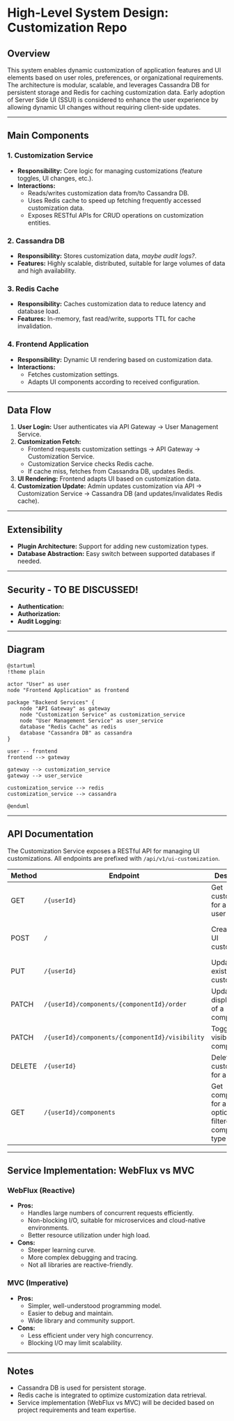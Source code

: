 # High-Level System Design: Customization Repo

## Overview

This system enables dynamic customization of application features and UI elements based on user roles, preferences, or organizational requirements. The architecture is modular, scalable, and leverages Cassandra DB for persistent storage and Redis for caching customization data.
Early adoption of Server Side UI (SSUI) is considered to enhance the user experience by allowing dynamic UI changes without requiring client-side updates.

---

## Main Components

### 1. Customization Service

- **Responsibility:** Core logic for managing customizations (feature toggles, UI changes, etc.).
- **Interactions:** 
  - Reads/writes customization data from/to Cassandra DB.
  - Uses Redis cache to speed up fetching frequently accessed customization data.
  - Exposes RESTful APIs for CRUD operations on customization entities.

### 2. Cassandra DB

- **Responsibility:** Stores customization data, *maybe audit logs?*.
- **Features:** Highly scalable, distributed, suitable for large volumes of data and high availability.

### 3. Redis Cache

- **Responsibility:** Caches customization data to reduce latency and database load.
- **Features:** In-memory, fast read/write, supports TTL for cache invalidation.

### 4. Frontend Application

- **Responsibility:** Dynamic UI rendering based on customization data.
- **Interactions:**
    - Fetches customization settings.
    - Adapts UI components according to received configuration.

---

## Data Flow

1. **User Login:** User authenticates via API Gateway → User Management Service.
2. **Customization Fetch:** 
   - Frontend requests customization settings → API Gateway → Customization Service.
   - Customization Service checks Redis cache.
   - If cache miss, fetches from Cassandra DB, updates Redis.
3. **UI Rendering:** Frontend adapts UI based on customization data.
4. **Customization Update:** Admin updates customization via API → Customization Service → Cassandra DB (and updates/invalidates Redis cache).

---

## Extensibility

- **Plugin Architecture:** Support for adding new customization types.
- **Database Abstraction:** Easy switch between supported databases if needed.

---

## Security - **TO BE DISCUSSED!**

- **Authentication:** 
- **Authorization:** 
- **Audit Logging:** 

---

## Diagram

```plantuml
@startuml
!theme plain

actor "User" as user
node "Frontend Application" as frontend

package "Backend Services" {
    node "API Gateway" as gateway
    node "Customization Service" as customization_service
    node "User Management Service" as user_service
    database "Redis Cache" as redis
    database "Cassandra DB" as cassandra
}

user -- frontend
frontend --> gateway

gateway --> customization_service
gateway --> user_service

customization_service --> redis
customization_service --> cassandra

@enduml
```

---

## API Documentation

The Customization Service exposes a RESTful API for managing UI customizations. All endpoints are prefixed with `/api/v1/ui-customization`.

| Method | Endpoint                                    | Description                                                       | Request                              | Response                              |
|--------|---------------------------------------------|-------------------------------------------------------------------|--------------------------------------|---------------------------------------|
| GET    | `/{userId}`                                 | Get customization for a specific user                             | -                                    | 200 OK with UICustomization or 404 Not Found |
| POST   | `/`                                         | Create a new UI customization                                     | UICustomization object               | 201 Created with UICustomization or 500 Error |
| PUT    | `/{userId}`                                 | Update an existing UI customization                               | UICustomization object               | 200 OK with UICustomization or 500 Error |
| PATCH  | `/{userId}/components/{componentId}/order`  | Update the display order of a component                           | Query param: newOrder (Integer)      | 200 OK with UICustomization or 500 Error |
| PATCH  | `/{userId}/components/{componentId}/visibility` | Toggle visibility of a component                              | -                                    | 200 OK with UICustomization or 500 Error |
| DELETE | `/{userId}`                                 | Delete UI customization for a user                                | -                                    | 204 No Content or 500 Error           |
| GET    | `/{userId}/components`                      | Get components for a user, optionally filtered by component type  | Optional query param: componentType  | Flux<UIComponent>                     |

---

## Service Implementation: WebFlux vs MVC

### WebFlux (Reactive)
- **Pros:**
  - Handles large numbers of concurrent requests efficiently.
  - Non-blocking I/O, suitable for microservices and cloud-native environments.
  - Better resource utilization under high load.
- **Cons:**
  - Steeper learning curve.
  - More complex debugging and tracing.
  - Not all libraries are reactive-friendly.

### MVC (Imperative)
- **Pros:**
  - Simpler, well-understood programming model.
  - Easier to debug and maintain.
  - Wide library and community support.
- **Cons:**
  - Less efficient under very high concurrency.
  - Blocking I/O may limit scalability.

---

## Notes

- Cassandra DB is used for persistent storage.
- Redis cache is integrated to optimize customization data retrieval.
- Service implementation (WebFlux vs MVC) will be decided based on project requirements and team expertise.
